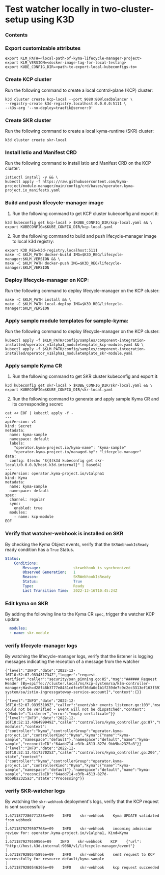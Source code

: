 # Test watcher locally in two-cluster-setup using K3D

### Contents

### Export customizable attributes
```shell
export KLM_PATH=<local-path-of-kyma-lifecycle-manager-project>
export KLM_VERSION=<docker-image-tag-for-local-testing>
export KUBE_CONFIG_DIR=<path-to-export-local-kubeconfigs-to>
```

### Create KCP cluster

Run the following command to create a local control-plane (KCP) cluster:
```shell
k3d cluster create kcp-local --port 9080:80@loadbalancer \
--registry-create k3d-registry.localhost:0.0.0.0:5111 \
--k3s-arg '--no-deploy=traefik@server:0'
```

### Create SKR cluster
Run the following command to create a local kyma-runtime (SKR) cluster:
```shell
k3d cluster create skr-local
```
### Install Istio and Manifest CRD
Run the following command to install Istio and Manifest CRD on the KCP cluster:
```shell
istioctl install -y && \
kubectl apply -f https://raw.githubusercontent.com/kyma-project/module-manager/main/config/crd/bases/operator.kyma-project.io_manifests.yaml
```

### Build and push lifecycle-manager image
1. Run the following command to get KCP cluster kubeconfig and export it:
```shell
k3d kubeconfig get kcp-local > $KUBE_CONFIG_DIR/kcp-local.yaml && \
export KUBECONFIG=$KUBE_CONFIG_DIR/kcp-local.yaml
```
2. Run the following command to build and push lifecycle-manager image to local k3d registry:
```shell
export K3D_REG=k3d-registry.localhost:5111
make -C $KLM_PATH docker-build IMG=$K3D_REG/lifecycle-manager:$KLM_VERSION && \
make -C $KLM_PATH docker-push IMG=$K3D_REG/lifecycle-manager:$KLM_VERSION
```

### Deploy lifecycle-manager on KCP:
Run the following command to deploy lifecycle-manager on the KCP cluster:
```shell
make -C $KLM_PATH install && \
make -C $KLM_PATH local-deploy IMG=$K3D_REG/lifecycle-manager:$KLM_VERSION
```

### Apply sample module templates for sample-kyma:
Run the following command to deploy lifecycle-manager on the KCP cluster:
```shell
kubectl apply -f $KLM_PATH/config/samples/component-integration-installed/operator_v1alpha1_moduletemplate_kcp-module.yaml && \
kubectl apply -f $KLM_PATH/config/samples/component-integration-installed/operator_v1alpha1_moduletemplate_skr-module.yaml
```
### Apply sample Kyma CR
1. Run the following command to get SKR cluster kubeconfig and export it:
```shell
k3d kubeconfig get skr-local > $KUBE_CONFIG_DIR/skr-local.yaml && \
export KUBECONFIG=$KUBE_CONFIG_DIR/skr-local.yaml
```
2. Run the following command to generate and apply sample Kyma CR and its corresponding secret:
```shell
cat << EOF | kubectl apply -f -
---
apiVersion: v1
kind: Secret
metadata:
  name: kyma-sample
  namespace: default
  labels:
    "operator.kyma-project.io/kyma-name": "kyma-sample"
    "operator.kyma-project.io/managed-by": "lifecycle-manager"
data:
  config: $(echo "${$(k3d kubeconfig get skr-local)/0.0.0.0/host.k3d.internal}" | base64)
---
apiVersion: operator.kyma-project.io/v1alpha1
kind: Kyma
metadata:
  name: kyma-sample
  namespace: default
spec:
  channel: regular
  sync:
    enabled: true
  modules:
    - name: kcp-module
EOF
```
### Verify that watcher-webhook is installed on SKR
By checking the Kyma Object events, verify that the `SKRWebhookIsReady` ready condition has a `True` Status. 
```yaml
Status:                                              
    Conditions:                                        
        Message:               skrwebhook is synchronized
        Observed Generation:   1               
        Reason:                SKRWebhookIsReady
        Status:                True
        Type:                  Ready
        Last Transition Time:  2022-12-16T10:45:24Z
```
### Edit kyma on SKR
By adding the following line to the Kyma CR `spec`, trigger the watcher KCP update
```yaml
  modules:
  - name: skr-module
```
### verify lifecycle-manager logs
By watching the lifecycle-manager logs, verify that the listener is logging messages indicating the reception of a message from the watcher
```log
{"level":"INFO","date":"2022-12-16T10:52:07.983431734Z","logger":"request–verifier","caller":"security/san_pinning.go:85","msg":"###### Request Header [By=spiffe://cluster.local/ns/kcp-system/sa/klm-controller-manager;Hash=d28f48b3777e8431cdfce5f36da0e1b1f239de7c9c2ec3313ef163f3918610a0;Subject=\"\";URI=spiffe://cluster.local/ns/istio-system/sa/istio-ingressgateway-service-account]","context":{}}                                                                      │
{"level":"INFO","date":"2022-12-16T10:52:07.98353109Z","caller":"event/skr_events_listener.go:103","msg":"request could not be verified - Event will not be dispatched","context":{"Module":"Listener","error":"empty certificate"}}       
{"level":"INFO","date":"2022-12-16T10:52:13.406499949Z","caller":"controllers/kyma_controller.go:87","msg":"reconciling modules","context":{"controller":"kyma","controllerGroup":"operator.kyma-project.io","controllerKind":"Kyma","kyma":{"name":"kyma-sample","namespace":"default"},"namespace":"default","name":"kyma-sample","reconcileID":"64add714-e3fb-4513-827d-9bb9ba2325a3"}}                                                                                          
{"level":"INFO","date":"2022-12-16T10:52:13.451737025Z","caller":"controllers/kyma_controller.go:206","msg":"syncing state","context":{"controller":"kyma","controllerGroup":"operator.kyma-project.io","controllerKind":"Kyma","kyma":{"name":"kyma-sample","namespace":"default"},"namespace":"default","name":"kyma-sample","reconcileID":"64add714-e3fb-4513-827d-9bb9ba2325a3","state":"Processing"}}
```
### verify SKR-watcher logs
By watching the `skr-webhook` deployment's logs, verify that the KCP request is sent successfully
```log
1.6711877286771238e+09    INFO    skr-webhook    Kyma UPDATE validated from webhook                                                                                  │
1.6711879279507768e+09    INFO    skr-webhook    incoming admission review for: operator.kyma-project.io/v1alpha1, Kind=Kyma                                         │
1.671187927950956e+09    INFO    skr-webhook    KCP    {"url": "http://host.k3d.internal:9080/v1/lifecycle-manager/event"}                                           │
1.6711879280545895e+09    INFO    skr-webhook    sent request to KCP successfully for resource default/kyma-sample                                                   │
1.6711879280546305e+09    INFO    skr-webhook    kcp request succeeded
```
